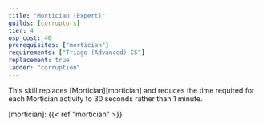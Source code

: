 ```yaml
---
title: "Mortician (Expert)"
guilds: [corruptors]
tier: 4
osp_cost: 40
prerequisites: ["mortician"]
requirements: ["Triage (Advanced) CS"]
replacement: true
ladder: "corruption"
---
```

This skill replaces [Mortician][mortician] and reduces the time required for each Mortician activity to 30 seconds rather than 1 minute.

[mortician]: {{< ref "mortician" >}}